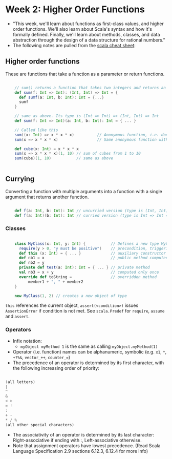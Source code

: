 # Week 2: Higher Order Functions

+ "This week, we'll learn about functions as first-class values, and higher order functions. We'll also learn about Scala's syntax and how it's formally defined. Finally, we'll learn about methods, classes, and data abstraction through the design of a data structure for rational numbers."
+ The following notes are pulled from the [scala cheat sheet](https://github.com/lampepfl/progfun-wiki/blob/gh-pages/CheatSheet.md):

## Higher order functions

These are functions that take a function as a parameter or return functions.

```scala

    // sum() returns a function that takes two integers and returns an integer  
    def sum(f: Int => Int): (Int, Int) => Int = {  
      def sumf(a: Int, b: Int): Int = {...}  
      sumf  
    } 

    // same as above. Its type is (Int => Int) => (Int, Int) => Int  
    def sum(f: Int => Int)(a: Int, b: Int): Int = { ... } 

    // Called like this
    sum((x: Int) => x * x * x)          // Anonymous function, i.e. does not have a name  
    sum(x => x * x * x)                 // Same anonymous function with type inferred

    def cube(x: Int) = x * x * x  
    sum(x => x * x * x)(1, 10) // sum of cubes from 1 to 10
    sum(cube)(1, 10)           // same as above      
    
```

## Currying

Converting a function with multiple arguments into a function with a single argument that returns another function.

```scala

    def f(a: Int, b: Int): Int // uncurried version (type is (Int, Int) => Int)
    def f(a: Int)(b: Int): Int // curried version (type is Int => Int => Int)

```

### Classes

```scala

    class MyClass(x: Int, y: Int) {           // Defines a new type MyClass with a constructor  
      require(y > 0, "y must be positive")    // precondition, triggering an IllegalArgumentException if not met  
      def this (x: Int) = { ... }             // auxiliary constructor   
      def nb1 = x                             // public method computed every time it is called  
      def nb2 = y  
      private def test(a: Int): Int = { ... } // private method  
      val nb3 = x + y                         // computed only once  
      override def toString =                 // overridden method  
          member1 + ", " + member2 
    }

    new MyClass(1, 2) // creates a new object of type

```

```this``` references the current object, ```assert(<condition>)``` issues ```AssertionError``` if condition is not met. See ```scala.Predef``` for ```require```, ```assume``` and ```assert```.

### Operators

+ Infix notation:
  + ```myObject myMethod 1``` is the same as calling ```myObject.myMethod(1)```
+ Operator (i.e. function) names can be alphanumeric, symbolic (e.g. ```x1```, ```*```, ```+?%&```, ```vector_++```, ```counter_=```)
+ The precedence of an operator is determined by its first character, with the following increasing order of priority:


```scala

(all letters)
|
^
&
< >
= !
:
+ -
* / %
(all other special characters)

```

+ The associativity of an operator is determined by its last character: Right-associative if ending with :, Left-associative otherwise.
+ Note that assignment operators have lowest precedence. (Read Scala Language Specification 2.9 sections 6.12.3, 6.12.4 for more info)
